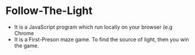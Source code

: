 # Follow-The-Light

- It is a JavaScript program which run locally on your browser (e.g Chrome
- It is a First-Preson maze game. To find the source of light, then you win the game.
